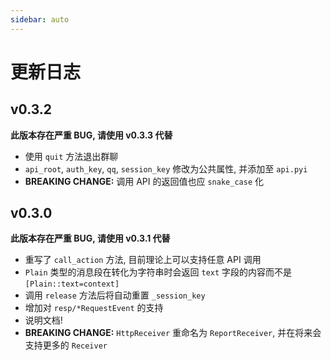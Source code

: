 ```yaml
---
sidebar: auto
---
```


# 更新日志

## v0.3.2
**此版本存在严重 BUG, 请使用 v0.3.3 代替**
+ 使用 `quit` 方法退出群聊
+ `api_root`, `auth_key`, `qq`, `session_key` 修改为公共属性, 并添加至 `api.pyi`
+ **BREAKING CHANGE:** 调用 API 的返回值也应 `snake_case` 化

## v0.3.0
**此版本存在严重 BUG, 请使用 v0.3.1 代替**
+ 重写了 `call_action` 方法, 目前理论上可以支持任意 API 调用
+ `Plain` 类型的消息段在转化为字符串时会返回 `text` 字段的内容而不是 `[Plain::text=context]`
+ 调用 `release` 方法后将自动重置 `_session_key`
+ 增加对 `resp/*RequestEvent` 的支持
+ 说明文档!
+ **BREAKING CHANGE:** `HttpReceiver` 重命名为 `ReportReceiver`, 并在将来会支持更多的 `Receiver`